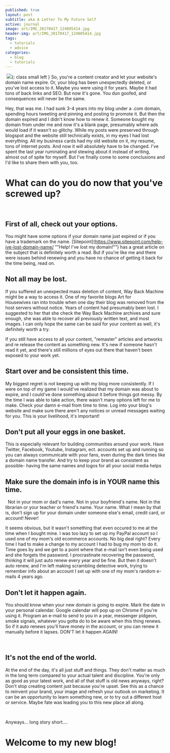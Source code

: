 ```yaml
---
published: true
layout: post
subtitle: aka A Letter To My Future Self
active: journal
image: art/IMG_20170417_124005414.jpg
header-img: art/IMG_20170417_124005414.jpg
tags:
  - tutorials
  - advice
categories:
  - blog
  - tutorials
---
```

 ![]({{site.baseurl}}/media/IMG_20170417_124005414.jpg){: class small left } 
So, you're a content creator and let your website's domain name expire. Or, your blog has been unexpectedly deleted, or you've lost access to it. Maybe you were using it for years. Maybe it had tons of back links and SEO. But now it's gone. You dun goofed, and consequences will never be the same.

Hey, that was me. I had sunk 3-4 years into my blog under a .com domain, spending hours tweeting and pinning and posting to promote it. But then the domain expired and I didn't know how to renew it. Someone bought my domain from under me and now it's a blank page, presumably where ads would load if it wasn't so glitchy. While my posts were preserved through blogspot and the website still technically exists, in my eyes I had lost everything. All my business cards had my old website on it, my resume, tons of internet posts. And now it will absolutely have to be changed. I've spent the last year ruminating and stewing about it instead of writing, almost out of spite for myself. But I've finally come to some conclusions and I'd like to share them with you, too. 
 
 

# What can do you do now that you've screwed up? #
 
 

## First of all, check out your options. #

You might have some options if your domain name just expired or if you have a trademark on the name. [Sitepoint](https://www.sitepoint.com/help-ive-lost-domain-name/ ""Help! I've lost my domain!"") has a great article on the subject that is definitely worth a read. But if you're like me and there were issues behind renewing and you have no chance of getting it back for the time being, read on. 


## Not all may be lost. #

If you suffered an unexpected mass deletion of content, Way Back Machine might be a way to access it. One of my favorite blogs Art for Housewives ran into trouble when one day their blog was removed from the host servers without notice. Years of content had presumably been lost. I suggested to her that she check the Way Back Machine archives and sure enough, she was able to recover all previously written text, and most images. I can only hope the same can be said for your content as well, it's definitely worth a try.


If you still have access to all your content, "remaster" articles and artworks and re release the content as something new. It's new if someone hasn't read it yet, and there's still millions of eyes out there that haven't been exposed to your work yet. 


## Start over and be consistent this time. #

My biggest regret is not keeping up with my blog more consistently. If I were on top of my game I would've realized that my domain was about to expire, and I could've done something about it before things got messy. By the time I was able to take action, there wasn't many options left for me to make. Check your damn e-mail from time to time. Log into your blog's website and make sure there aren't any notices or unread messages waiting for you. This is your livelihood, it's important!


## Don't put all your eggs in one basket. #

This is especially relevant for building communities around your work. Have Twitter, Facebook, Youtube, Instagram, ect. accounts set up and running so you can always communicate with your fans, even during the dark times like a domain name transfer. And try to keep your brand as consistent as possible- having the same names and logos for all your social media helps 
 

## Make sure the domain info is in YOUR name this time. #
 
Not in your mom or dad's name. Not in your boyfriend's name. Not in the librarian or your teacher or friend's name. Your name. What I mean by that is, don't sign up for your domain under someone else's email, credit card, or account! Never! 

It seems obvious, but it wasn't something that even occured to me at the time when I bought mine. I was too lazy to set up my PayPal account so I used one of my mom's old ecommerce accounts. No big deal right? Every time I had to make a change to my account I had to bug my mom to do it. Time goes by and we get to a point where that e-mail isn't even being used and she forgets the password. I procrastinate recovering the password, thinking it will just auto renew every year and be fine. But then it doesn't auto renew, and I'm left making scrambling detective work, trying to remember info about an account I set up with one of my mom's random e-mails 4 years ago.


## Don't let it happen again. #

You should know when your new domain is going to expire. Mark the date in your personal calendar. Google calendar will pop up on Chrome if you're using it. Program an e-mail to send to you in a year, messenger pidgeon, smoke signals, whatever you gotta do to be aware when this thing renews. So if it auto renews you'll have money in the account, or you can renew it manually before it lapses. DON'T let it happen AGAIN! 

 
## It's not the end of the world. #

At the end of the day, it's all just stuff and things. They don't matter as much in the long term compared to your actual talent and discipline. You're only as good as your latest work, and all of that stuff is old news anyways, right? Don't stop creating content just because you're upset. See this as a chance to reinvent your brand, your image and refresh your outlook on marketing. It can be an opportunity to learn something new, or to try out a different host or service. Maybe fate was leading you to this new place all along.

 


Anyways... long story short....

# Welcome to my new blog! #
